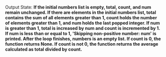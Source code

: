 Output State: **If the initial numbers list is empty, total, count, and num remain unchanged. If there are elements in the initial numbers list, total contains the sum of all elements greater than 1, count holds the number of elements greater than 1, and num holds the last popped integer. If num is greater than 1, total is increased by num and count is incremented by 1. If num is less than or equal to 1, 'Skipping non-positive number: num' is printed. After the loop finishes, numbers is an empty list. If count is 0, the function returns None. If count is not 0, the function returns the average calculated as total divided by count.**